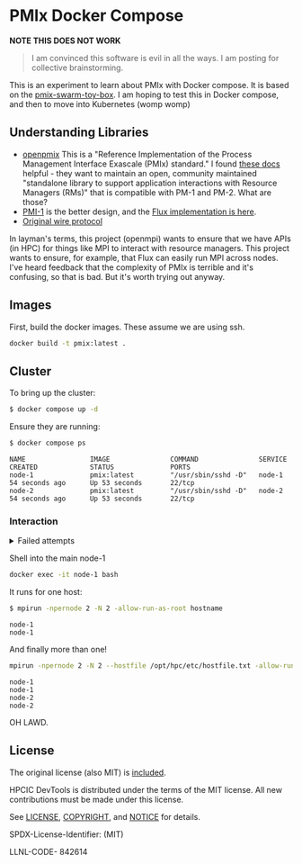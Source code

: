 # PMIx Docker Compose

**NOTE THIS DOES NOT WORK**

> I am convinced this software is evil in all the ways. I am posting for collective brainstorming.

This is an experiment to learn about PMIx with Docker compose. It is based on the [pmix-swarm-toy-box](https://github.com/jjhursey/pmix-swarm-toy-box).
I am hoping to test this in Docker compose, and then to move into Kubernetes (womp womp)

## Understanding Libraries

 - [openpmix](https://github.com/openpmix/openpmix) This is a "Reference Implementation of the Process Management Interface Exascale (PMIx) standard." I found [these docs](https://docs.openpmix.org/en/latest/) helpful - they want to maintain an open, community maintained "standalone library to support application interactions with Resource Managers (RMs)" that is compatible with PM-1 and PM-2. What are those?
 - [PMI-1](https://flux-framework.readthedocs.io/projects/flux-rfc/en/latest/spec_13.html) is the better design, and the [Flux implementation is here](https://github.com/flux-framework/flux-core/tree/master/src/common/libpmi).
 - [Original wire protocol](https://github.com/pmodels/mpich/blob/7c4361e1ee57b6c3f2c65f49a31a963ba9e6e672/src/pmi/src/pmi_wire.c)

In layman's terms, this project (openmpi) wants to ensure that we have APIs (in HPC) for things like MPI to interact with resource managers. This project wants to ensure, for example, that Flux can easily run MPI across nodes. I've heard feedback that the complexity of PMIx is terrible and it's confusing, so that is bad. But it's worth trying out anyway.

## Images

First, build the docker images. These assume we are using ssh.

```bash
docker build -t pmix:latest .
```

## Cluster

To bring up the cluster:

```bash
$ docker compose up -d
```

Ensure they are running:

```bash
$ docker compose ps
```
```console
NAME                IMAGE               COMMAND               SERVICE             CREATED             STATUS              PORTS
node-1              pmix:latest         "/usr/sbin/sshd -D"   node-1              54 seconds ago      Up 53 seconds       22/tcp
node-2              pmix:latest         "/usr/sbin/sshd -D"   node-2              54 seconds ago      Up 53 seconds       22/tcp
```

### Interaction

<details>

<summary>Failed attempts</summary>

Shell into the first node:

```bash
$ docker exec -it -u mpiuser -w /home/mpiuser --env COLUMNS=`tput cols` --env LINES=`tput lines`  node-1 bash
```

Verify your user:

```bash
[mpiuser@node-1 ~]$ whoami
mpiuser
```

Test running something:

```bash
env | grep PRRTE_MCA_prrte_default_hostfile
PRRTE_MCA_prrte_default_hostfile=/opt/hpc/etc/hostfile.txt
```
```bash
$ mpirun -npernode 2 hostname
```

This is the error I'm at:

```console
PRRTE_MCA_prrte_default_hostfile=/opt/hpc/etc/hostfile.txt
[mpiuser@node-1 ~]$ mpirun -npernode 2 hostname
[node-1:00044] mca_base_component_repository_open: unable to open mca_pmix_ext2x: /usr/lib64/openmpi/lib/openmpi/mca_pmix_ext2x.so: undefined symbol: pmix_value_load (ignored)
[node-1:00044] [[39080,0],0] ORTE_ERROR_LOG: Not found in file ess_hnp_module.c at line 320
--------------------------------------------------------------------------
It looks like orte_init failed for some reason; your parallel process is
likely to abort.  There are many reasons that a parallel process can
fail during orte_init; some of which are due to configuration or
environment problems.  This failure appears to be an internal failure;
here's some additional information (which may only be relevant to an
Open MPI developer):

  opal_pmix_base_select failed
  --> Returned value Not found (-13) instead of ORTE_SUCCESS
--------------------------------------------------------------------------
```

I also tried:

```bash
$ mpirun -N 2 --host node-1,node-2 hostname --enable-orterun-prefix-by-default
```

When I updated the Dockerfile to the current, not I get...

```bash
$ mpirun -N 2 --host node-1,node-2 hostname --enable-orterun-prefix-by-default
Segmentation fault (core dumped)
```

Is that progress? lol! Need to keep trying. Ok next build - I can shell in as root:

</details>

Shell into the main node-1

```bash
docker exec -it node-1 bash
```

It runs for one host:

```bash
$ mpirun -npernode 2 -N 2 -allow-run-as-root hostname
```
```console
node-1
node-1
```

And finally more than one!

```bash
mpirun -npernode 2 -N 2 --hostfile /opt/hpc/etc/hostfile.txt -allow-run-as-root hostname
```
```console
node-1
node-1
node-2
node-2
```

OH LAWD.

## License

The original license (also MIT) is [included](.github/LICENSE).

HPCIC DevTools is distributed under the terms of the MIT license.
All new contributions must be made under this license.

See [LICENSE](https://github.com/converged-computing/cloud-select/blob/main/LICENSE),
[COPYRIGHT](https://github.com/converged-computing/cloud-select/blob/main/COPYRIGHT), and
[NOTICE](https://github.com/converged-computing/cloud-select/blob/main/NOTICE) for details.

SPDX-License-Identifier: (MIT)

LLNL-CODE- 842614